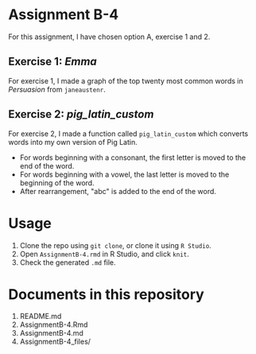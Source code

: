 # Assignment B-4

For this assignment, I have chosen option A, exercise 1 and 2.  

## Exercise 1: *Emma*

For exercise 1, I made a graph of the top twenty most common words in *Persuasion* from `janeaustenr`.

## Exercise 2: *pig_latin_custom*

For exercise 2, I made a function called `pig_latin_custom` which converts words into my own version of Pig Latin. 

- For words beginning with a consonant, the first letter is moved to the end of the word.
- For words beginning with a vowel, the last letter is moved to the beginning of the word.
- After rearrangement, "abc" is added to the end of the word.

# Usage
1. Clone the repo using `git clone`, or clone it using `R Studio`.
2. Open `AssignmentB-4.rmd` in R Studio, and click `knit`.
3. Check the generated `.md` file.

# Documents in this repository
1. README.md
2. AssignmentB-4.Rmd
3. AssignmentB-4.md
4. AssignmentB-4_files/